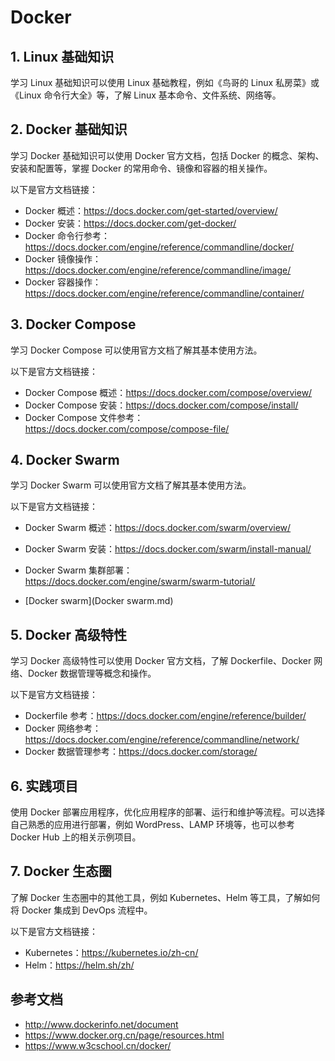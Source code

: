 # Docker

## 1. Linux 基础知识

学习 Linux 基础知识可以使用 Linux 基础教程，例如《鸟哥的 Linux 私房菜》或《Linux 命令行大全》等，了解 Linux 基本命令、文件系统、网络等。

## 2. Docker 基础知识

学习 Docker 基础知识可以使用 Docker 官方文档，包括 Docker 的概念、架构、安装和配置等，掌握 Docker 的常用命令、镜像和容器的相关操作。

以下是官方文档链接：

- Docker 概述：https://docs.docker.com/get-started/overview/
- Docker 安装：https://docs.docker.com/get-docker/
- Docker 命令行参考：https://docs.docker.com/engine/reference/commandline/docker/
- Docker 镜像操作：https://docs.docker.com/engine/reference/commandline/image/
- Docker 容器操作：https://docs.docker.com/engine/reference/commandline/container/

## 3. Docker Compose

学习 Docker Compose 可以使用官方文档了解其基本使用方法。

以下是官方文档链接：

- Docker Compose 概述：https://docs.docker.com/compose/overview/
- Docker Compose 安装：https://docs.docker.com/compose/install/
- Docker Compose 文件参考：https://docs.docker.com/compose/compose-file/

## 4. Docker Swarm

学习 Docker Swarm 可以使用官方文档了解其基本使用方法。

以下是官方文档链接：

- Docker Swarm 概述：https://docs.docker.com/swarm/overview/
- Docker Swarm 安装：https://docs.docker.com/swarm/install-manual/
- Docker Swarm 集群部署：https://docs.docker.com/engine/swarm/swarm-tutorial/

- [Docker swarm](Docker swarm.md) 

## 5. Docker 高级特性

学习 Docker 高级特性可以使用 Docker 官方文档，了解 Dockerfile、Docker 网络、Docker 数据管理等概念和操作。

以下是官方文档链接：

- Dockerfile 参考：https://docs.docker.com/engine/reference/builder/
- Docker 网络参考：https://docs.docker.com/engine/reference/commandline/network/
- Docker 数据管理参考：https://docs.docker.com/storage/

## 6. 实践项目

使用 Docker 部署应用程序，优化应用程序的部署、运行和维护等流程。可以选择自己熟悉的应用进行部署，例如 WordPress、LAMP 环境等，也可以参考 Docker Hub 上的相关示例项目。

## 7. Docker 生态圈

了解 Docker 生态圈中的其他工具，例如 Kubernetes、Helm 等工具，了解如何将 Docker 集成到 DevOps 流程中。

以下是官方文档链接：

- Kubernetes：https://kubernetes.io/zh-cn/
- Helm：https://helm.sh/zh/

## 参考文档
- http://www.dockerinfo.net/document
- https://www.docker.org.cn/page/resources.html
- https://www.w3cschool.cn/docker/